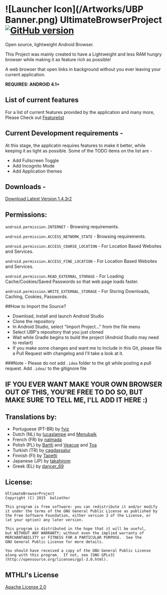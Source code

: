 ![Launcher Icon](/Artworks/UBP Banner.png)
UltimateBrowserProject [![GitHub version](https://badge.fury.io/gh/balzathor%2FUltimateBrowserProject.svg)](http://badge.fury.io/gh/balzathor%2FUltimateBrowserProject)
===
Open source, lightweight Android Browser.

This Project was mainly created to have a Lightweight and less RAM hungry browser while making it as feature rich as possible!



A web browser that open links in background without you ever leaving your current application.

__REQUIRES: ANDROID 4.1+__


## List of current features

For a list of current features provided by the application and many more, Please Check out [Featurelist](https://github.com/balzathor/UltimateBrowserProject/blob/master/app/src/main/assets/UltimateBrowserProject_introduction_en.md)

## Current Development requirements - 

At this stage, the applicatin requires features to make it better, while keeping it as light as possible.
Some of the TODO items on the list are -
* Add Fullscreen Toggle
* Add Incognito Mode
* Add Application themes

## Downloads - 

[Download Latest Version 1.4.3r2](https://github.com/balzathor/UltimateBrowserProject/releases/download/1.4.3/UltimateBrowserProject.v.1.4.3.apk)

## Permissions:
```android.permission.INTERNET``` - Browsing requirements.

```android.permission.ACCESS_NETWORK_STATE``` - Browsing requirements.

```android.permission.ACCESS_COARSE_LOCATION``` - For Location Based Websites and Services.

```android.permission.ACCESS_FINE_LOCATION``` - For Location Based Websites and Services.

```android.permission.READ_EXTERNAL_STORAGE``` - For Loading Cache/Cookies/Saved Passwords so that web page loads faster.

```android.permission.WRITE_EXTERNAL_STORAGE``` - For Storing Downloads, Caching, Cookies, Passwords.


##How to Import the Source?

* Download, install and launch Android Studio
* Clone the repository
* In Android Studio, select "Import Project..." from the file menu
* Select UBP's repository that you just cloned
* Wait while Gradle begins to build the project (Android Studio may need to restart)
* If you make some changes and want me to Include in this Git, please file a Pull Request with changelog and I'll take a look at it.


###Note - Please do not add ```.idea``` folder to the git while posting a pull request. Add ```.idea/``` to the gitignore file

## IF YOU EVER WANT MAKE YOUR OWN BROWSER OUT OF THIS, YOU'RE FREE TO DO SO, BUT MAKE SURE TO TELL ME, I'LL ADD IT HERE :)


## Translations by:

* Portuguese (PT-BR) by [fviz](https://github.com/fviz)
* Dutch (NL) by [lucaslampe](https://github.com/lucaslampe) and [Menubalk](http://forum.xda-developers.com/member.php?u=6151583)
* French (FR) by [nalmada](https://github.com/nalmada)
* Polish (PL) by [Bartti](https://github.com/Bartti) and [Veacue](http://forum.xda-developers.com/member.php?u=5759069) and [Toa](http://forum.xda-developers.com/member.php?u=6170529)
* Turkish (TR) by [cagdassalur](https://github.com/cagdassalur)
* Finnish (FI) by [Tapetti](http://forum.xda-developers.com/member.php?u=6778883)
* Japanese (JP) by [takahirom](https://github.com/takahirom)
* Greek (EL) by [dancer_69](http://forum.xda-developers.com/member.php?u=390873)



## License:


    UltimateBrowserProject
    Copyright (C) 2015  balzathor

    This program is free software: you can redistribute it and/or modify
    it under the terms of the GNU General Public License as published by
    the Free Software Foundation, either version 3 of the License, or
    (at your option) any later version.

    This program is distributed in the hope that it will be useful,
    but WITHOUT ANY WARRANTY; without even the implied warranty of
    MERCHANTABILITY or FITNESS FOR A PARTICULAR PURPOSE.  See the
    GNU General Public License for more details.

    You should have received a copy of the GNU General Public License
    along with this program.  If not, see [GNU GPLv3](http://opensource.org/licenses/gpl-3.0.html).
    
    
    
## MTHLI's License



[Apache License 2.0](http://directory.fsf.org/wiki/License:Apache2.0)
